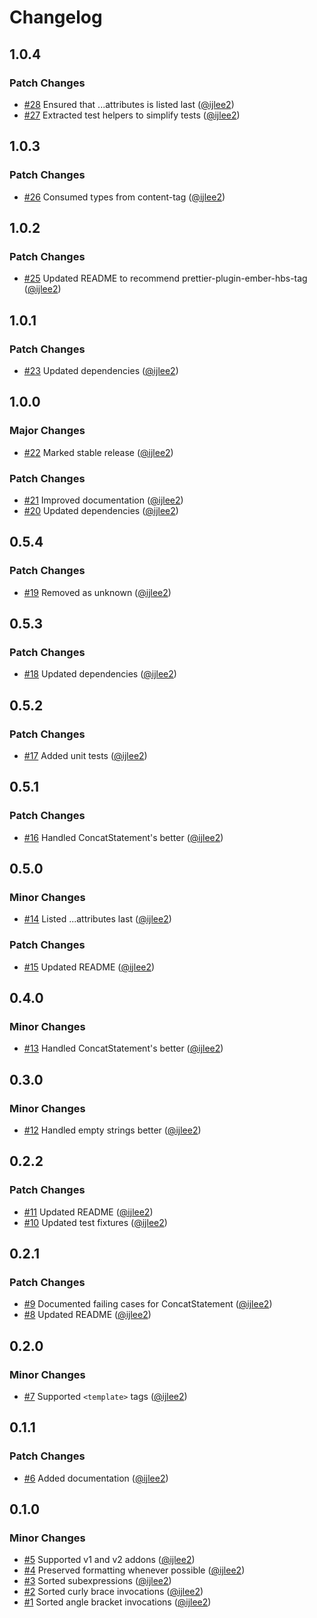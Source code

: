 # Changelog

## 1.0.4

### Patch Changes

- [#28](https://github.com/ijlee2/ember-codemod-sort-invocations/pull/28) Ensured that ...attributes is listed last ([@ijlee2](https://github.com/ijlee2))
- [#27](https://github.com/ijlee2/ember-codemod-sort-invocations/pull/27) Extracted test helpers to simplify tests ([@ijlee2](https://github.com/ijlee2))

## 1.0.3

### Patch Changes

- [#26](https://github.com/ijlee2/ember-codemod-sort-invocations/pull/26) Consumed types from content-tag ([@ijlee2](https://github.com/ijlee2))

## 1.0.2

### Patch Changes

- [#25](https://github.com/ijlee2/ember-codemod-sort-invocations/pull/25) Updated README to recommend prettier-plugin-ember-hbs-tag ([@ijlee2](https://github.com/ijlee2))

## 1.0.1

### Patch Changes

- [#23](https://github.com/ijlee2/ember-codemod-sort-invocations/pull/23) Updated dependencies ([@ijlee2](https://github.com/ijlee2))

## 1.0.0

### Major Changes

- [#22](https://github.com/ijlee2/ember-codemod-sort-invocations/pull/22) Marked stable release ([@ijlee2](https://github.com/ijlee2))

### Patch Changes

- [#21](https://github.com/ijlee2/ember-codemod-sort-invocations/pull/21) Improved documentation ([@ijlee2](https://github.com/ijlee2))
- [#20](https://github.com/ijlee2/ember-codemod-sort-invocations/pull/20) Updated dependencies ([@ijlee2](https://github.com/ijlee2))

## 0.5.4

### Patch Changes

- [#19](https://github.com/ijlee2/ember-codemod-sort-invocations/pull/19) Removed as unknown ([@ijlee2](https://github.com/ijlee2))

## 0.5.3

### Patch Changes

- [#18](https://github.com/ijlee2/ember-codemod-sort-invocations/pull/18) Updated dependencies ([@ijlee2](https://github.com/ijlee2))

## 0.5.2

### Patch Changes

- [#17](https://github.com/ijlee2/ember-codemod-sort-invocations/pull/17) Added unit tests ([@ijlee2](https://github.com/ijlee2))

## 0.5.1

### Patch Changes

- [#16](https://github.com/ijlee2/ember-codemod-sort-invocations/pull/16) Handled ConcatStatement's better ([@ijlee2](https://github.com/ijlee2))

## 0.5.0

### Minor Changes

- [#14](https://github.com/ijlee2/ember-codemod-sort-invocations/pull/14) Listed ...attributes last ([@ijlee2](https://github.com/ijlee2))

### Patch Changes

- [#15](https://github.com/ijlee2/ember-codemod-sort-invocations/pull/15) Updated README ([@ijlee2](https://github.com/ijlee2))

## 0.4.0

### Minor Changes

- [#13](https://github.com/ijlee2/ember-codemod-sort-invocations/pull/13) Handled ConcatStatement's better ([@ijlee2](https://github.com/ijlee2))

## 0.3.0

### Minor Changes

- [#12](https://github.com/ijlee2/ember-codemod-sort-invocations/pull/12) Handled empty strings better ([@ijlee2](https://github.com/ijlee2))

## 0.2.2

### Patch Changes

- [#11](https://github.com/ijlee2/ember-codemod-sort-invocations/pull/11) Updated README ([@ijlee2](https://github.com/ijlee2))
- [#10](https://github.com/ijlee2/ember-codemod-sort-invocations/pull/10) Updated test fixtures ([@ijlee2](https://github.com/ijlee2))

## 0.2.1

### Patch Changes

- [#9](https://github.com/ijlee2/ember-codemod-sort-invocations/pull/9) Documented failing cases for ConcatStatement ([@ijlee2](https://github.com/ijlee2))
- [#8](https://github.com/ijlee2/ember-codemod-sort-invocations/pull/8) Updated README ([@ijlee2](https://github.com/ijlee2))

## 0.2.0

### Minor Changes

- [#7](https://github.com/ijlee2/ember-codemod-sort-invocations/pull/7) Supported `<template>` tags ([@ijlee2](https://github.com/ijlee2))

## 0.1.1

### Patch Changes

- [#6](https://github.com/ijlee2/ember-codemod-sort-invocations/pull/6) Added documentation ([@ijlee2](https://github.com/ijlee2))

## 0.1.0

### Minor Changes

- [#5](https://github.com/ijlee2/ember-codemod-sort-invocations/pull/5) Supported v1 and v2 addons ([@ijlee2](https://github.com/ijlee2))
- [#4](https://github.com/ijlee2/ember-codemod-sort-invocations/pull/4) Preserved formatting whenever possible ([@ijlee2](https://github.com/ijlee2))
- [#3](https://github.com/ijlee2/ember-codemod-sort-invocations/pull/3) Sorted subexpressions ([@ijlee2](https://github.com/ijlee2))
- [#2](https://github.com/ijlee2/ember-codemod-sort-invocations/pull/2) Sorted curly brace invocations ([@ijlee2](https://github.com/ijlee2))
- [#1](https://github.com/ijlee2/ember-codemod-sort-invocations/pull/1) Sorted angle bracket invocations ([@ijlee2](https://github.com/ijlee2))
